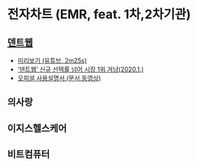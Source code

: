# 전자차트 (EMR, feat. 1차,2차기관)

## [덴트웹](https://www.dentweb.co.kr/)

- [미리보기 (유튜브, 2m25s)](https://youtu.be/VsQuzgJGlkE)
- [‘덴트웹’ 신규 선택률 넘어 시장 1위 겨냥(2020.1.)](https://www.dttoday.com/news/articleView.html?idxno=83922)
- [오피셜 사용설명서 (문서,동영상)](https://www.dentweb.co.kr/Home/Tutorial)

## 의사랑

## 이지스헬스케어

## 비트컴퓨터



